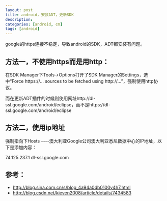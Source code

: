 ```yaml
---
layout: post
title: android，安装ADT，更新SDK
description: 
categories: [android, cm]
tags: [android]
---
```


google的https连接不稳定，导致android的SDK，ADT都安装有问题。

## 方法一，不使用https而是用http：

在SDK Manager下Tools->Options打开了SDK Manager的Settings，选中“Force https://… sources to be fetched using http://…”，强制使用http协议。

而在更新ADT插件的时候则使用网址http://dl-ssl.google.com/android/eclipse，而不是https://dl-ssl.google.com/android/eclipse

## 方法二，使用ip地址

强制指向下Hosts ----澳大利亚Google公司澳大利亚悉尼数据中心的IP地址，以下是添加内容：

74.125.237.1 dl-ssl.google.com


## 参考：

* <http://blog.sina.com.cn/s/blog_4a94a0db0100y4h7.html>
* <http://blog.csdn.net/kieven2008/article/details/7434583>